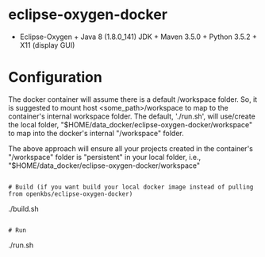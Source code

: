 # eclipse-oxygen-docker

* Eclipse-Oxygen + Java 8 (1.8.0_141) JDK + Maven 3.5.0 + Python 3.5.2 + X11 (display GUI)

# Configuration
The docker container will assume there is a default /workspace folder. So, it is suggested to mount host <some_path>/workspace to map to the container's internal workspace folder. The default, './run.sh', will use/create the local folder, "$HOME/data_docker/eclipse-oxygen-docker/workspace" to map into the docker's internal "/workspace" folder.

The above approach will ensure all your projects created in the container's "/workspace" folder is "persistent" in your local folder, i.e., "$HOME/data_docker/eclipse-oxygen-docker/workspace"
```

# Build (if you want build your local docker image instead of pulling from openkbs/eclipse-oxygen-docker)
```
./build.sh
```

# Run
```
./run.sh
```
